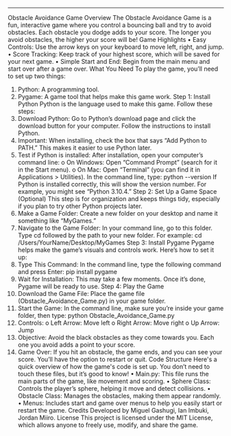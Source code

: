 ________________________________________
Obstacle Avoidance Game
Overview
The Obstacle Avoidance Game is a fun, interactive game where you control a bouncing ball and try to avoid obstacles. Each obstacle you dodge adds to your score. The longer you avoid obstacles, the higher your score will be!
Game Highlights
•	Easy Controls: Use the arrow keys on your keyboard to move left, right, and jump.
•	Score Tracking: Keep track of your highest score, which will be saved for your next game.
•	Simple Start and End: Begin from the main menu and start over after a game over.
What You Need
To play the game, you’ll need to set up two things:
1.	Python: A programming tool.
2.	Pygame: A game tool that helps make this game work.
Step 1: Install Python
Python is the language used to make this game. Follow these steps:
1.	Download Python: Go to Python’s download page and click the download button for your computer. Follow the instructions to install Python.
2.	Important: When installing, check the box that says “Add Python to PATH.” This makes it easier to use Python later.
3.	Test if Python is installed: After installation, open your computer’s command line:
o	On Windows: Open “Command Prompt” (search for it in the Start menu).
o	On Mac: Open “Terminal” (you can find it in Applications > Utilities).
In the command line, type:
python --version
If Python is installed correctly, this will show the version number. For example, you might see “Python 3.10.4.”
Step 2: Set Up a Game Space (Optional)
This step is for organization and keeps things tidy, especially if you plan to try other Python projects later.
1.	Make a Game Folder: Create a new folder on your desktop and name it something like “MyGames.”
2.	Navigate to the Game Folder: In your command line, go to this folder. Type cd followed by the path to your new folder. For example:
cd /Users/YourName/Desktop/MyGames
Step 3: Install Pygame
Pygame helps make the game’s visuals and controls work. Here’s how to set it up:
1.	Type This Command: In the command line, type the following command and press Enter:
pip install pygame
2.	Wait for Installation: This may take a few moments. Once it’s done, Pygame will be ready to use.
Step 4: Play the Game
1.	Download the Game File: Place the game file (Obstacle_Avoidance_Game.py) in your game folder.
2.	Start the Game: In the command line, make sure you’re inside your game folder, then type:
python Obstacle_Avoidance_Game.py
3.	Controls:
o	Left Arrow: Move left
o	Right Arrow: Move right
o	Up Arrow: Jump
4.	Objective: Avoid the black obstacles as they come towards you. Each one you avoid adds a point to your score.
5.	Game Over: If you hit an obstacle, the game ends, and you can see your score. You’ll have the option to restart or quit.
Code Structure
Here's a quick overview of how the game's code is set up. You don’t need to touch these files, but it’s good to know!
•	Main.py: This file runs the main parts of the game, like movement and scoring.
•	Sphere Class: Controls the player’s sphere, helping it move and detect collisions.
•	Obstacle Class: Manages the obstacles, making them appear randomly.
•	Menus: Includes start and game over menus to help you easily start or restart the game.
Credits
Developed by Miguel Gashugi, Ian Imbuki, Jordan Miiro.
License
This project is licensed under the MIT License, which allows anyone to freely use, modify, and share the game.


